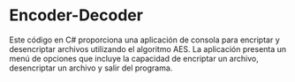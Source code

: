 # Encoder-Decoder
Este código en C# proporciona una aplicación de consola para encriptar y desencriptar archivos utilizando el algoritmo AES. La aplicación presenta un menú de opciones que incluye la capacidad de encriptar un archivo, desencriptar un archivo y salir del programa.
